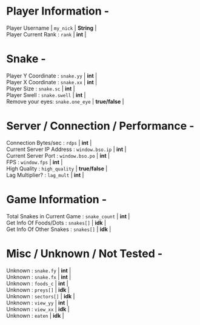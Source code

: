 Player Information -
=======================================
Player Username | ```my_nick``` | **String** | <br>
Player Current Rank : ```rank``` | **int** | <br>


Snake -
=======================================
Player Y Coordinate : ```snake.yy``` | **int** | <br>
Player X Coordinate : ```snake.xx``` | **int** | <br>
Player Size : ```snake.sc``` | **int** | <br>
Player Swell : ```snake.swell``` | **int** | <br>
Remove your eyes: ```snake.one_eye``` | **true/false** | <br>

Server / Connection / Performance -
======================================
Connection Bytes/sec : ```rdps``` | **int** | <br>
Current Server IP Address : ```window.bso.ip``` | **int** | <br>
Current Server Port : ```window.bso.po``` | **int** | <br>
FPS : ```window.fps``` | **int** | <br>
High Quality : ```high_quality``` | **true/false** | <br>
Lag Multiplier? : ```lag_mult``` | **int** | <br>


Game Information -
======================================
Total Snakes in Current Game : ```snake_count``` | **int** | <br>
Get Info Of Foods/Dots : ```snakes[]``` | **idk** | <br>
Get Info Of Other Snakes : ```snakes[]``` | **idk** | <br>


Misc / Unknown / Not Tested -
======================================
Unknown : ```snake.fy``` | **int** | <br>
Unknown : ```snake.fx``` | **int** | <br>
Unknown : ```foods_c``` | **int** | <br>
Unknown : ```preys[]``` | **idk** | <br>
Unknown : ```sectors[]``` | **idk** | <br>
Unknown : ```view_yy``` | **int** | <br>
Unknown : ```view_xx``` | **idk** | <br>
Unknown : ```eaten``` | **idk** | <br>
